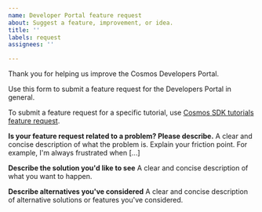 ```yaml
---
name: Developer Portal feature request
about: Suggest a feature, improvement, or idea.
title: ''
labels: request
assignees: ''

---
```


Thank you for helping us improve the Cosmos Developers Portal. 

Use this form to submit a feature request for the Developers Portal in general. 

To submit a feature request for a specific tutorial, use [Cosmos SDK tutorials feature request](tutorials-feature-request.md).

**Is your feature request related to a problem? Please describe.**
A clear and concise description of what the problem is. Explain your friction point. For example, I'm always frustrated when [...]

**Describe the solution you'd like to see**
A clear and concise description of what you want to happen.

**Describe alternatives you've considered**
A clear and concise description of alternative solutions or features you've considered.
